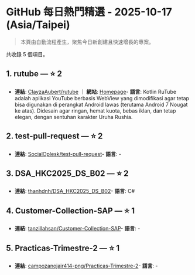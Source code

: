 # GitHub 每日熱門精選 - 2025-10-17 (Asia/Taipei)

> 本頁由自動流程產生，聚焦今日新創建且快速增長的專案。

共收錄 5 個項目。

## 1. rutube — ⭐ 2

- **連結**: [ClayzaAubert/rutube](https://github.com/ClayzaAubert/rutube) ｜ **網站**: [Homepage](http://clayza.is-a.dev/rutube/)- **語言**: Kotlin
RuTube adalah aplikasi YouTube berbasis WebView yang dimodifikasi agar tetap bisa digunakan di perangkat Android lawas (terutama Android 7 Nougat ke atas).   Didesain agar ringan, hemat kuota, bebas iklan, dan tetap elegan, dengan sentuhan karakter Uruha Rushia.

## 2. test-pull-request — ⭐ 2

- **連結**: [SocialOplesk/test-pull-request](https://github.com/SocialOplesk/test-pull-request)- **語言**: -


## 3. DSA_HKC2025_DS_B02 — ⭐ 2

- **連結**: [thanhdnh/DSA_HKC2025_DS_B02](https://github.com/thanhdnh/DSA_HKC2025_DS_B02)- **語言**: C#


## 4. Customer-Collection-SAP — ⭐ 1

- **連結**: [tanzillahsan/Customer-Collection-SAP](https://github.com/tanzillahsan/Customer-Collection-SAP)- **語言**: -


## 5. Practicas-Trimestre-2 — ⭐ 1

- **連結**: [campozanojair414-png/Practicas-Trimestre-2](https://github.com/campozanojair414-png/Practicas-Trimestre-2)- **語言**: -



